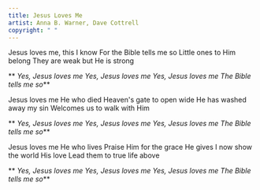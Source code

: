 ```yaml
---
title: Jesus Loves Me
artist: Anna B. Warner, Dave Cottrell
copyright: " "
---
```

Jesus loves me, this I know
For the Bible tells me so
Little ones to Him belong
They are weak but He is strong

 ** *Yes, Jesus loves me
  Yes, Jesus loves me
  Yes, Jesus loves me
  The Bible tells me so***

Jesus loves me
He who died
Heaven's gate to open wide
He has washed away my sin
Welcomes us to walk with Him

 ** *Yes, Jesus loves me
  Yes, Jesus loves me
  Yes, Jesus loves me
  The Bible tells me so***

Jesus loves me
He who lives
Praise Him for the grace He gives
I now show the world His love
Lead them to true life above

 ** *Yes, Jesus loves me
  Yes, Jesus loves me
  Yes, Jesus loves me
  The Bible tells me so***